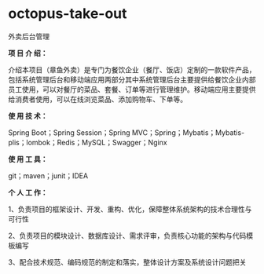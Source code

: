 # octopus-take-out

外卖后台管理

**项 目 介 绍：**

介绍本项目（章鱼外卖）是专门为餐饮企业（餐厅、饭店）定制的一款软件产品，包括系统管理后台和移动端应用两部分其中系统管理后台主要提供给餐饮企业内部员工使用，可以对餐厅的菜品、套餐、订单等进行管理维护。移动端应用主要提供给消费者使用，可以在线浏览菜品、添加购物车、下单等。

**使 用 技 术：**

Spring Boot；Spring Session；Spring MVC；Spring；Mybatis；Mybatis-plis；lombok；Redis；MySQL；Swagger；Nginx

**使 用 工 具：**

git；maven；junit；IDEA

**个 人 工 作：**

1、负责项目的框架设计、开发、重构、优化，保障整体系统架构的技术合理性与可行性

2、负责项目的模块设计、数据库设计、需求评审，负责核心功能的架构与代码模板编写

3、配合技术规范、编码规范的制定和落实，整体设计方案及系统设计问题把关